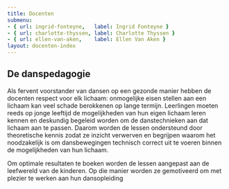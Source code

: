 ```yaml
---
title: Docenten
submenu:
- { url: ingrid-fonteyne,   label: Ingrid Fonteyne }
- { url: charlotte-thyssen, label: Charlotte Thyssen }
- { url: ellen-van-aken,    label: Ellen Van Aken }
layout: docenten-index
---
```

## De danspedagogie

Als fervent voorstander van dansen op een gezonde manier hebben de docenten respect voor elk lichaam: onmogelijke eisen stellen aan een lichaam kan veel schade berokkenen op lange termijn. Leerlingen moeten reeds op jonge leeftijd de mogelijkheden van hun eigen lichaam leren kennen en deskundig begeleid worden om de danstechnieken aan dat lichaam aan te passen. Daarom worden de lessen ondersteund door theoretische kennis zodat ze inzicht verwerven en begrijpen waarom het noodzakelijk is om dansbewegingen technisch correct uit te voeren binnen de mogelijkheden van hun lichaam.

Om optimale resultaten te boeken worden de lessen aangepast aan de leefwereld van de kinderen. Op die manier worden ze gemotiveerd om met plezier te werken aan hun dansopleiding

